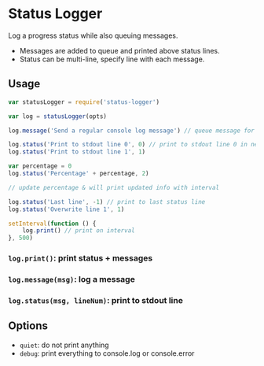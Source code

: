 
# Status Logger

Log a progress status while also queuing messages. 

* Messages are added to queue and printed above status lines.
* Status can be multi-line, specify line with each message.


## Usage

```javascript
var statusLogger = require('status-logger')

var log = statusLogger(opts)

log.message('Send a regular console log message') // queue message for next interval

log.status('Print to stdout line 0', 0) // print to stdout line 0 in next interval
log.status('Print to stdout line 1', 1)

var percentage = 0
log.status('Percentage' + percentage, 2)

// update percentage & will print updated info with interval

log.status('Last line', -1) // print to last status line
log.status('Overwrite line 1', 1)

setInterval(function () {
    log.print() // print on interval
}, 500)
```

### `log.print()`: print status + messages

### `log.message(msg)`: log a message

### `log.status(msg, lineNum)`: print to stdout line

## Options

* `quiet`: do not print anything
* `debug`: print everything to console.log or console.error
